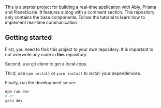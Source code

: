 This is a starter project for building a real-time application with Ably, Prisma and PlanetScale. It features a blog with a comment section. This repository only contains the base components. Follow the tutorial to learn how to implement real-time communication

## Getting started

First, you need to fork this project to your own repository. It is important to not overwrite any code in **this** repository.

Second, use git clone to get a local copy.

Third, use `npm install` or `yarn install` to install your dependencies.

Finally, run the development server:

```bash
npm run dev
# or
yarn dev
```
